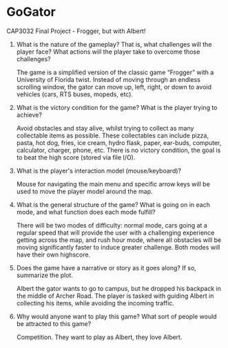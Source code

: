 # GoGator
CAP3032 Final Project - Frogger, but with Albert!

1. What is the nature of the gameplay? That is, what challenges will the player face? What actions will the player take to overcome those challenges? 

	The game is a simplified version of the classic game “Frogger” with a University of Florida twist. Instead of moving through an endless scrolling window, the gator can move up, left, right, or down to avoid vehicles (cars, RTS buses, mopeds, etc).

2. What is the victory condition for the game? What is the player trying to achieve? 

	Avoid obstacles and stay alive, whilst trying to collect as many collectable items as possible. These collectables can include pizza, pasta, hot dog, fries, ice cream, hydro flask, paper, ear-buds, computer, calculator, charger, phone, etc. There is no victory condition, the goal is to beat the high score (stored via file I/O).

3. What is the player's interaction model (mouse/keyboard)? 

	Mouse for navigating the main menu and specific arrow keys will be used to move the player model around the map. 

4. What is the general structure of the game? What is going on in each mode, and what function does each mode fulfill? 

	There will be two modes of difficulty: normal mode, cars going at a regular speed that will provide the user with a challenging experience getting across the map, and rush hour mode, where all obstacles will be moving significantly faster to induce greater challenge. Both modes will have their own highscore.

5. Does the game have a narrative or story as it goes along? If so, summarize the plot. 

	Albert the gator wants to go to campus, but he dropped his backpack in the middle of Archer Road. The player is tasked with guiding Albert in collecting his items, while avoiding the incoming traffic. 

6. Why would anyone want to play this game? What sort of people would be attracted to this game?

	Competition. They want to play as Albert, they love Albert.

